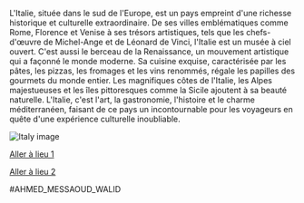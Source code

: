 L'Italie, située dans le sud de l'Europe, est un pays empreint d'une richesse historique et culturelle extraordinaire. De ses villes emblématiques comme Rome, Florence et Venise à ses trésors artistiques, tels que les chefs-d'œuvre de Michel-Ange et de Léonard de Vinci, l'Italie est un musée à ciel ouvert. C'est aussi le berceau de la Renaissance, un mouvement artistique qui a façonné le monde moderne. Sa cuisine exquise, caractérisée par les pâtes, les pizzas, les fromages et les vins renommés, régale les papilles des gourmets du monde entier. Les magnifiques côtes de l'Italie, les Alpes majestueuses et les îles pittoresques comme la Sicile ajoutent à sa beauté naturelle. L'Italie, c'est l'art, la gastronomie, l'histoire et le charme méditerranéen, faisant de ce pays un incontournable pour les voyageurs en quête d'une expérience culturelle inoubliable.

![Italy image](https://c8.alamy.com/compfr/ma5ggt/fleurs-donnant-sur-le-grand-canal-avec-les-gondoles-et-le-pont-du-rialto-dans-l-arriere-plan-venise-venetie-italie-ma5ggt.jpg)

[Aller à lieu 1](https://github.com/WildGhost21/AR1/blob/main/allianz_arena_munich.md)

[Aller à lieu 2](https://github.com/WildGhost21/AR1/blob/main/Egypte.md)

#AHMED_MESSAOUD_WALID